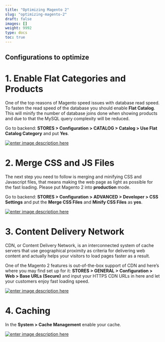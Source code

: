 ```yaml
---
title: "Optimizing Magento 2"
slug: "optimizing-magento-2"
draft: false
images: []
weight: 9992
type: docs
toc: true
---
```


## Configurations to optimize
# 1. Enable Flat Categories and Products

One of the top reasons of Magento speed issues with database read speed. To fasten the read speed of the database you should enable **Flat Catalog**. This will minify the number of database joins done when showing products and due to that the MySQL query complexity will be reduced.

Go to backend: **STORES > Configuration > CATALOG > Catalog > Use Flat Catalog Category**  and put **Yes**.

[![enter image description here][1]][1]

# 2. Merge CSS and JS Files

The next step you need to follow is merging and minifying CSS and Javascript files, that means making the web page as light as possible for the fast loading. Please put Magento 2 into **production** mode.

Go to backend: **STORES > Configuration > ADVANCED > Developer > CSS Settings** and put the **Merge CSS Files** and **Minify CSS Files** as **yes**.

[![enter image description here][2]][2]

# 3. Content Delivery Network

CDN, or Content Delivery Network,  is an interconnected system of cache servers that use geographical proximity as criteria for delivering web content and actually helps your visitors to load pages faster as a result.

One of the Magento 2 features is out-of-the-box support of CDN and here’s where you may find set up for it: **STORES > GENERAL > Configuration > Web > Base URLs (Secure)** and input your HTTPS CDN URLs in here and let your customers enjoy fast loading speed.

[![enter image description here][3]][3]

# 4. Caching

In the **System > Cache Management** enable your cache.

[![enter image description here][4]][4]


  [1]: https://i.stack.imgur.com/R07QL.png
  [2]: https://i.stack.imgur.com/7ul1j.png
  [3]: https://i.stack.imgur.com/z2PhX.png
  [4]: https://i.stack.imgur.com/eJ9x0.png

